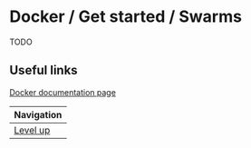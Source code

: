 # Docker / Get started / Swarms #

TODO

## Useful links ##

[Docker documentation page](https://docs.docker.com/get-started/part2/)

| Navigation               |
| ------------------------ |
| [Level up](../README.md) |
